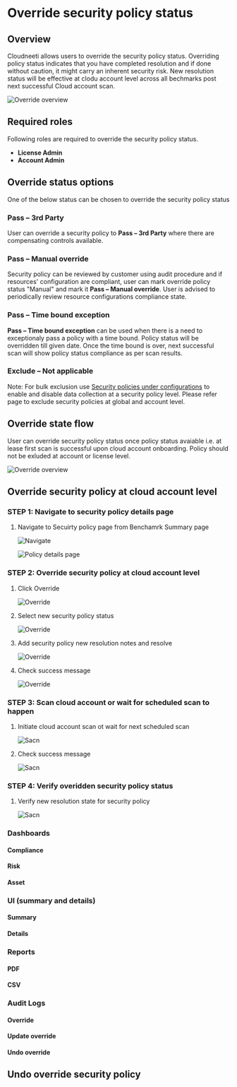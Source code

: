 # Override security policy status

## Overview

Cloudneeti allows users to override the security policy status. Overriding policy status indicates that you have completed resolution and if done without caution, it might carry an inherent security risk. New resolution status will be effective at clodu account level across all bechmarks post next successful Cloud account scan.


![Override overview](.././images/overridePolicyStatus/overview.png#thumbnail_1)


## Required roles

Following roles are required to override the security policy status.
- **License Admin**
- **Account Admin**


## Override status options

One of the below status can be chosen to override the security policy status

### Pass – 3rd Party
User can override a security policy to **Pass – 3rd Party** where there are compensating controls available. 


### Pass – Manual override

Security policy can be reviewed by customer using audit procedure and if resources' configuration are compliant, user can mark override policy status "Manual" and mark it **Pass – Manual override**. User is advised to periodically review resource configurations compliance state. 


### Pass – Time bound exception

**Pass – Time bound exception** can be used when there is a need to exceptionaly pass a policy with a time bound. Policy status will be overridden till given date. Once the time bound is over, next successful scan will show policy status compliance as per scan results.

### Exclude – Not applicable


Note: For bulk exclusion use [Security policies under configurations](../../securityPolicyExclusions/) to enable and disable data collection at a security policy level. Please refer page to exclude security policies at global and account level.


## Override state flow

User can override security policy status once policy status avaiable i.e. at lease first scan is successful upon cloud account onboarding. Policy should not be exluded at account or license level.

![Override overview](.././images/overridePolicyStatus/OverrideFlow.png#thumbnail_1)

## Override security policy at cloud account level

### STEP 1: Navigate to security policy details page

1. Navigate to Secuirty policy page from Benchamrk Summary page

    ![Navigate](.././images/overridePolicyStatus/benchmark.png#thumbnail)

    ![Policy details page](.././images/overridePolicyStatus/policy_details_page.png#thumbnail)


### STEP 2: Override security policy at cloud account level 
1. Click Override

    ![Override](.././images/overridePolicyStatus/override.png#thumbnail)

2. Select new security policy status

    ![Override](.././images/overridePolicyStatus/override_1.png#thumbnail)

3. Add security policy new resolution notes and resolve

    ![Override](.././images/overridePolicyStatus/override_2.png#thumbnail_1)

4. Check success message

    ![Override](.././images/overridePolicyStatus/rescan_1.png#thumbnail_1)

### STEP 3: Scan cloud account or wait for scheduled scan to happen

1. Initiate cloud account scan ot wait for next scheduled scan

    ![Sacn](.././images/overridePolicyStatus/rescan_2.png#thumbnail_1)

2. Check success message

    ![Sacn](.././images/overridePolicyStatus/rescan_3.png#thumbnail_1)

### STEP 4: Verify overidden security policy status

1. Verify new resolution state for security policy

    ![Sacn](.././images/overridePolicyStatus/Overridden_1.png#thumbnail_1)



### Dashboards 

 <!-- brief explanation of the Risk, policy compliance and trend charts. Just 1 image and highlight the override status on the dashboard -->

#### Compliance

#### Risk

#### Asset


### UI (summary and details) 

#### Summary

#### Details


### Reports

#### PDF

#### CSV



### Audit Logs

#### Override

#### Update override

#### Undo override



## Undo override security policy 






